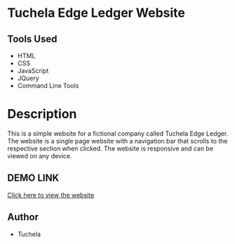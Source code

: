 # Tuchela Edge Ledger Website

## Tools Used

- HTML
- CSS
- JavaScript
- JQuery
- Command Line Tools

# Description
 This is a simple website for a fictional company called Tuchela Edge Ledger. The website is a single page website with a navigation bar that scrolls to the respective section when clicked. The website is responsive and can be viewed on any device.

## DEMO LINK
[Click here to view the website](https://tuchela.github.io/edge-ledger-website/)

## Author
- Tuchela